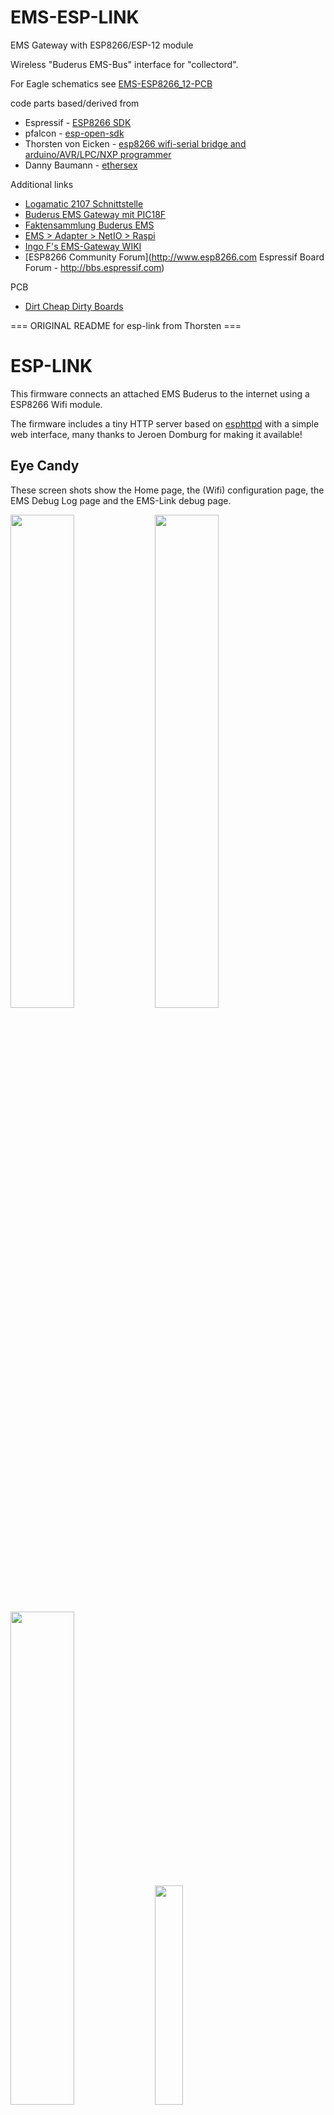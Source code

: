 EMS-ESP-LINK
============

EMS Gateway with ESP8266/ESP-12 module

Wireless "Buderus EMS-Bus" interface for "collectord".

For Eagle schematics see [EMS-ESP8266_12-PCB](https://github.com/susisstrolch/EMS-ESP8266_12-PCB)

code parts based/derived from

- Espressif - [ESP8266 SDK](http://bbs.espressif.com/viewforum.php?f=46&sid=0e523ee5f13f8134fe41122d3e2c8c3d)
- pfalcon - [esp-open-sdk](https://github.com/pfalcon/esp-open-sdk)
- Thorsten von Eicken - [esp8266 wifi-serial bridge and arduino/AVR/LPC/NXP programmer](https://github.com/jeelabs/esp-link)
- Danny Baumann - [ethersex](https://github.com/maniac103/ethersex)

Additional links

- [Logamatic 2107 Schnittstelle](http://www.mikrocontroller.net/topic/141831)
- [Buderus EMS Gateway mit PIC18F](http://www.mikrocontroller.net/topic/210031)
- [Faktensammlung Buderus EMS](http://www.mikrocontroller.net/topic/309075)
- [EMS > Adapter > NetIO > Raspi](http://www.mikrocontroller.net/topic/318364)
- [Ingo F's EMS-Gateway WIKI](http://ems-gateway.myds.me/dokuwiki/doku.php)
- [ESP8266 Community Forum](http://www.esp8266.com Espressif Board Forum - http://bbs.espressif.com)


PCB

- [Dirt Cheap Dirty Boards](http://dirtypcbs.com/)


=== ORIGINAL README for esp-link from Thorsten ===

ESP-LINK
========

This firmware connects an attached EMS Buderus to the internet using a ESP8266 Wifi module.

The firmware includes a tiny HTTP server based on
[esphttpd](http://www.esp8266.com/viewforum.php?f=34)
with a simple web interface, many thanks to Jeroen Domburg for making it available!

Eye Candy
---------
These screen shots show the Home page, the (Wifi) configuration page, the EMS Debug Log page and the EMS-Link debug page. 

<img width="45%" src="https://github.com/susisstrolch/ems-esp-link/blob/develop/Selection_050.png">
<img width="45%" src="https://github.com/susisstrolch/ems-esp-link/blob/develop/Selection_051.png">
<img width="45%" src="https://github.com/susisstrolch/ems-esp-link/blob/develop/Selection_049.png">
<img width="30%" src="https://github.com/susisstrolch/ems-esp-link/blob/develop/Selection_052.png">

[The Homepage / EMS Status tab is currently a fake, EMS Debug Logs are real.]

Hardware info
-------------

This firmware is designed for esp8266 ESP07/ESP12 modules which have most ESP I/O pins available and at least 512KB flash.

The default connections are:
- URXD: connect to TX of EMS Gateway
- UTXD: connect to RX of EMS Gateway

Initial flashing
----------------
(This is not necessary if you receive one of the EMS-ESP8266_12 modules from the author!)
If you want to simply flash the provided firmware binary, you can download the latest
[release](https://github.com/susisstrolch/ems-esp-link/releases) and use your favorite
ESP8266 flashing tool to flash the bootloader, the firmware, and blank settings.
Detailed instructions are provided in the release notes.

Note that the firmware assumes a 512KB flash chip, which most of the esp-01 thru esp-11
modules appear to have. A larger flash chip should work but has not been tested.

Wifi configuration overview
------------------
For proper operation the end state the ems-esp-link needs to arrive at is to have it
join your pre-existing wifi network as a pure station.
However, in order to get there the ems-esp-link will start out as an access point and you'll have
to join its network to configure it. The short version is:
 1. the ems-esp-link creates a wifi access point with an SSID of the form `ESP_012ABC`
 2. you join your laptop or phone to the ems-esp-link's network as a station and you configure
    the ems-esp-link wifi with your network info by pointing your browser at http://192.168.4.1/
 3. the ems-esp-link starts to connect to your network while continuing to also be an access point
    ("AP+STA"), the ems-esp-link may show up with a `ems-esp-link.local` hostname
    (depends on your DHCP/DNS config)
 4. the ems-esp-link succeeds in connecting and shuts down its own access point after 15 seconds,
    you reconnect your laptop/phone to your normal network and access ems-esp-link via its hostname
    or IP address

LED indicators
--------------
Assuming appropriate hardware attached to GPIO pins, the green "conn" LED will show the wifi
status as follows:
- Very short flash once a second: not connected to a network and running as AP+STA, i.e.
  trying to connect to the configured network
- Very short flash once every two seconds: not connected to a network and running as AP-only
- Even on/off at 1HZ: connected to the configured network but no IP address (waiting on DHCP)
- Steady on with very short off every 3 seconds: connected to the configured network with an
  IP address (ems-esp-link shuts down its AP after 15 seconds)

The yellow "ser" LED will blink briefly every time serial data is sent or received by the ems-esp-link.

Wifi configuration details
--------------------------
After you have serially flashed the module it will create a wifi access point (AP) with an
SSID of the form `ESP_012ABC` where 012ABC is a piece of the module's MAC address.
Using a laptop, phone, or tablet connect to this SSID and then open a browser pointed at
http://192.168.4.1/, you should then see the ems-esp-link web site.

Now configure the wifi. The desired configuration is for the ems-esp-link to be a
station on your local wifi network so you can communicate with it from all your computers.

To make this happen, navigate to the wifi page and you should see the ems-esp-link scan
for available networks. You should then see a list of detected networks on the web page and you
can select yours.
Enter a password if your network is secure (highly recommended...) and hit the connect button.

You should now see that the ems-esp-link has connected to your network and it should show you
its IP address. _Write it down_. You will then have to switch your laptop, phone, or tablet
back to your network and then you can connect to the ems-esp-link's IP address or, depending on your
network's DHCP/DNS config you may be able to go to http://ems-esp-link.local

At this point the ems-esp-link will have switched to STA mode and be just a station on your
wifi network. These settings are stored in flash and thereby remembered through resets and
power cycles. They are also remembered when you flash new firmware. Only flashing `blank.bin`
via the serial port as indicated above will reset the wifi settings.

There is a fail-safe, which is that after a reset or a configuration change, if the ems-esp-link
cannot connect to your network it will revert back to AP+STA mode after 15 seconds and thus
both present its `ESP_012ABC`-style network and continue trying to reconnect to the requested network.
You can then connect to the ems-esp-link's AP and reconfigure the station part.

One open issue (#28) is that ems-esp-link cannot always display the IP address it is getting to the browser
used to configure the ssid/password info. The problem is that the initial STA+AP mode may use
channel 1 and you configure it to connect to an AP on channel 6. This requires the ESP8266's AP
to also switch to channel 6 disconnecting you in the meantime.

Troubleshooting
---------------
- verify that you have sufficient power, borderline power can cause the esp module to seemingly
  function until it tries to transmit and the power rail collapses
- check the "conn" LED to see which mode ems-esp-link is in (see LED info above)
- reset or power-cycle the ems-esp-link to force it to become an access-point if it can't
  connect to your network within 15-20 seconds
- if the LED says that ems-esp-link is on your network but you can't get to it, make sure your
  laptop is on the same network (and no longer on the esp's network)
- if you do not know the ems-esp-link's IP address on your network, try `ems-esp-link.local`, try to find
  the lease in your DHCP server; if all fails, you may have to turn off your access point (or walk
  far enough away) and reset/power-cycle ems-esp-link, it will then fail to connect and start its
  own AP after 15-20 seconds

Building the firmware
---------------------
The firmware has been built using the [esp-open-sdk](https://github.com/pfalcon/esp-open-sdk)
on a Linux system. Create an esp8266 directory, install the esp-open-sdk into a sub-directory.
Download the Espressif SDK (use the version mentioned in the release notes) from their
[download forum](http://bbs.espressif.com/viewforum.php?f=5) and also expand it into a
sub-directory. Then clone the ems-esp-link repository into a third sub-directory.
This way the relative paths in the Makefile will work.
If you choose a different directory structure look at the Makefile for the appropriate environment
variables to define.

In order to OTA-update the esp8266 you should `export ESP_HOSTNAME=...` with the hostname or
IP address of your module.

Now, build the code: `make` in the top-level of ems-esp-link.

A few notes from others (I can't fully verify these):
- You may need to install `zlib1g-dev` and `python-serial`
- Make sure you have the correct version of the esp_iot_sdk
- Make sure the paths at the beginning of the makefile are correct
- Make sure `esp-open-sdk/xtensa-lx106-elf/bin` is in the PATH set in the Makefile

Flashing the firmware
---------------------
This firmware supports over-the-air (OTA) flashing, so you do not have to deal with serial
flashing again after the initial one! The recommended way to flash is to use `make wiflash`
if you are also building the firmware.
If you are downloading firmware binaries use `./wiflash`.
`make wiflash` assumes that you set `ESP_HOSTNAME` to the hostname or IP address of your ems-esp-link.
You can easily do that using something like `ESP_HOSTNAME=192.168.1.5 make wiflash`.

The flashing, restart, and re-associating with your wireless network takes about 15 seconds
and is fully automatic. The 512KB flash are divided into two 236KB partitions allowing for new
code to be uploaded into one partition while running from the other. This is the official
OTA upgrade method supported by the SDK, except that the firmware is POSTed to the module
using curl as opposed to having the module download it from a cloud server.

If you are downloading the binary versions of the firmware (links forthcoming) you need to have
both `user1.bin` and `user2.bin` handy and run `wiflash.sh <esp-hostname> user1.bin user2.bin`.
This will query the ems-esp-link for which file it needs, upload the file, and then reconnect to
ensure all is well.

Note that when you flash the firmware the wifi settings are all preserved so the ems-esp-link should
reconnect to your network within a few seconds and the whole flashing process should take 15-30
from beginning to end. If you need to clear the wifi settings you need to reflash the `blank.bin`
using the serial port.

The flash configuration and the OTA upgrade process is described in more detail in [FLASH.md](FLASH.md)

Serial bridge and connections to Arduino, AVR, ARM, LPC microcontrollers
------------------------------------------------------------------------
In order to connect through the ems-esp-link to a microcontroller use port 23. For example,
on linux you can use `nc esp-hostname 23` or `telnet esp-hostname 23`.

You can reprogram an Arduino / AVR microcontroller by pointing avrdude at port 23. Instead of
specifying a serial port of the form /dev/ttyUSB0 use `net:esp-link:23` with avrdude's -P option
(where `esp-link` is either the hostname of your ems-esp-link or its IP address).
The ems-esp-link detects that avrdude starts its connection with a flash synchronization sequence
and sends a reset to the AVR microcontroller so it can switch into flash programming mode.

You can reprogram NXP's LPC800-series and many other ARM processors as well by pointing your
programmer similarly at the ems-esp-link's port 23. For example, if you are using
https://github.com/jeelabs/embello/tree/master/tools/uploader a command line like
`uploader -t -s -w ems-esp-link:23 build/firmware.bin` does the trick.
The way it works is that the uploader uses telnet protocol escape sequences in order to
make ems-esp-link issue the appropriate "ISP" and reset sequence to the microcontroller to start the
flash programming. If you use a different ARM programming tool it will work as well as long as
it starts the connection with the `?\r\n` synchronization sequence.

Note that multiple connections to port 23 can be made simultaneously. The ems-esp-link will
intermix characters received on all these connections onto the serial TX and it will
broadcast incoming characters from the serial RX to all connections. Use with caution!

Debug log
---------
The ems-esp-link web UI can display the ems-esp-link debug log (os_printf statements in the code). This
is handy but sometimes not sufficient. ems-esp-link also prints the debug info to the UART where
it is sometimes more convenient and sometimes less... For this reason three UART debug log
modes are supported that can be set in the web UI (and the mode is saved in flash):
- auto: the UART log starts enabled at boot and disables itself when ems-esp-link associates with
  an AP. It re-enables itself if the association is lost.
- off: the UART log is always off
- on: the UART log is always on

Note that even if the UART log is always off the bootloader prints to uart0 whenever the
esp8266 comes out of reset. This cannot be disabled.

Contact
-------
If you find problems with ems-esp-link, please create a github issue.
